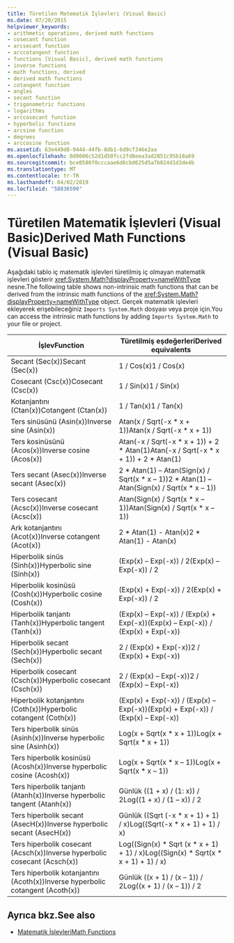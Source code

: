 ```yaml
---
title: Türetilen Matematik İşlevleri (Visual Basic)
ms.date: 07/20/2015
helpviewer_keywords:
- arithmetic operations, derived math functions
- cosecant function
- arcsecant function
- arccotangent function
- functions [Visual Basic], derived math functions
- inverse functions
- math functions, derived
- derived math functions
- cotangent function
- angles
- secant function
- trigonometric functions
- logarithms
- arccosecant function
- hyperbolic functions
- arcsine function
- degrees
- arccosine function
ms.assetid: 63e449d8-9444-44fb-8db1-6d9cf346e2aa
ms.openlocfilehash: 0d0606c52d1d50fcc2fd8eea3ad2851c95b18a69
ms.sourcegitcommit: bce0586f0cccaae6d6cbd625d5a7b824d1d3de4b
ms.translationtype: MT
ms.contentlocale: tr-TR
ms.lasthandoff: 04/02/2019
ms.locfileid: "58836590"
---
```

# <a name="derived-math-functions-visual-basic"></a><span data-ttu-id="ffcb2-102">Türetilen Matematik İşlevleri (Visual Basic)</span><span class="sxs-lookup"><span data-stu-id="ffcb2-102">Derived Math Functions (Visual Basic)</span></span>
<span data-ttu-id="ffcb2-103">Aşağıdaki tablo iç matematik işlevleri türetilmiş iç olmayan matematik işlevleri gösterir <xref:System.Math?displayProperty=nameWithType> nesne.</span><span class="sxs-lookup"><span data-stu-id="ffcb2-103">The following table shows non-intrinsic math functions that can be derived from the intrinsic math functions of the <xref:System.Math?displayProperty=nameWithType> object.</span></span> <span data-ttu-id="ffcb2-104">Gerçek matematik işlevleri ekleyerek erişebileceğiniz `Imports System.Math` dosyası veya proje için.</span><span class="sxs-lookup"><span data-stu-id="ffcb2-104">You can access the intrinsic math functions by adding `Imports System.Math` to your file or project.</span></span>  
  
|<span data-ttu-id="ffcb2-105">İşlev</span><span class="sxs-lookup"><span data-stu-id="ffcb2-105">Function</span></span>|<span data-ttu-id="ffcb2-106">Türetilmiş eşdeğerleri</span><span class="sxs-lookup"><span data-stu-id="ffcb2-106">Derived equivalents</span></span>|  
|--------------|-------------------------|  
|<span data-ttu-id="ffcb2-107">Secant (Sec(x))</span><span class="sxs-lookup"><span data-stu-id="ffcb2-107">Secant (Sec(x))</span></span>|<span data-ttu-id="ffcb2-108">1 / Cos(x)</span><span class="sxs-lookup"><span data-stu-id="ffcb2-108">1 / Cos(x)</span></span>|  
|<span data-ttu-id="ffcb2-109">Cosecant (Csc(x))</span><span class="sxs-lookup"><span data-stu-id="ffcb2-109">Cosecant (Csc(x))</span></span>|<span data-ttu-id="ffcb2-110">1 / Sin(x)</span><span class="sxs-lookup"><span data-stu-id="ffcb2-110">1 / Sin(x)</span></span>|  
|<span data-ttu-id="ffcb2-111">Kotanjantını (Ctan(x))</span><span class="sxs-lookup"><span data-stu-id="ffcb2-111">Cotangent (Ctan(x))</span></span>|<span data-ttu-id="ffcb2-112">1 / Tan(x)</span><span class="sxs-lookup"><span data-stu-id="ffcb2-112">1 / Tan(x)</span></span>|  
|<span data-ttu-id="ffcb2-113">Ters sinüsünü (Asin(x))</span><span class="sxs-lookup"><span data-stu-id="ffcb2-113">Inverse sine (Asin(x))</span></span>|<span data-ttu-id="ffcb2-114">Atan(x / Sqrt(-x \* x + 1))</span><span class="sxs-lookup"><span data-stu-id="ffcb2-114">Atan(x / Sqrt(-x \* x + 1))</span></span>|  
|<span data-ttu-id="ffcb2-115">Ters kosinüsünü (Acos(x))</span><span class="sxs-lookup"><span data-stu-id="ffcb2-115">Inverse cosine (Acos(x))</span></span>|<span data-ttu-id="ffcb2-116">Atan(-x / Sqrt(-x \* x + 1)) + 2 \* Atan(1)</span><span class="sxs-lookup"><span data-stu-id="ffcb2-116">Atan(-x / Sqrt(-x \* x + 1)) + 2 \* Atan(1)</span></span>|  
|<span data-ttu-id="ffcb2-117">Ters secant (Asec(x))</span><span class="sxs-lookup"><span data-stu-id="ffcb2-117">Inverse secant (Asec(x))</span></span>|<span data-ttu-id="ffcb2-118">2 \* Atan(1) – Atan(Sign(x) / Sqrt(x \* x – 1))</span><span class="sxs-lookup"><span data-stu-id="ffcb2-118">2 \* Atan(1) – Atan(Sign(x) / Sqrt(x \* x – 1))</span></span>|  
|<span data-ttu-id="ffcb2-119">Ters cosecant (Acsc(x))</span><span class="sxs-lookup"><span data-stu-id="ffcb2-119">Inverse cosecant (Acsc(x))</span></span>|<span data-ttu-id="ffcb2-120">Atan(Sign(x) / Sqrt(x \* x – 1))</span><span class="sxs-lookup"><span data-stu-id="ffcb2-120">Atan(Sign(x) / Sqrt(x \* x – 1))</span></span>|  
|<span data-ttu-id="ffcb2-121">Ark kotanjantını (Acot(x))</span><span class="sxs-lookup"><span data-stu-id="ffcb2-121">Inverse cotangent (Acot(x))</span></span>|<span data-ttu-id="ffcb2-122">2 \* Atan(1) - Atan(x)</span><span class="sxs-lookup"><span data-stu-id="ffcb2-122">2 \* Atan(1) - Atan(x)</span></span>|  
|<span data-ttu-id="ffcb2-123">Hiperbolik sinüs (Sinh(x))</span><span class="sxs-lookup"><span data-stu-id="ffcb2-123">Hyperbolic sine (Sinh(x))</span></span>|<span data-ttu-id="ffcb2-124">(Exp(x) – Exp(-x)) / 2</span><span class="sxs-lookup"><span data-stu-id="ffcb2-124">(Exp(x) – Exp(-x)) / 2</span></span>|  
|<span data-ttu-id="ffcb2-125">Hiperbolik kosinüsü (Cosh(x))</span><span class="sxs-lookup"><span data-stu-id="ffcb2-125">Hyperbolic cosine (Cosh(x))</span></span>|<span data-ttu-id="ffcb2-126">(Exp(x) + Exp(-x)) / 2</span><span class="sxs-lookup"><span data-stu-id="ffcb2-126">(Exp(x) + Exp(-x)) / 2</span></span>|  
|<span data-ttu-id="ffcb2-127">Hiperbolik tanjantı (Tanh(x))</span><span class="sxs-lookup"><span data-stu-id="ffcb2-127">Hyperbolic tangent (Tanh(x))</span></span>|<span data-ttu-id="ffcb2-128">(Exp(x) – Exp(-x)) / (Exp(x) + Exp(-x))</span><span class="sxs-lookup"><span data-stu-id="ffcb2-128">(Exp(x) – Exp(-x)) / (Exp(x) + Exp(-x))</span></span>|  
|<span data-ttu-id="ffcb2-129">Hiperbolik secant (Sech(x))</span><span class="sxs-lookup"><span data-stu-id="ffcb2-129">Hyperbolic secant (Sech(x))</span></span>|<span data-ttu-id="ffcb2-130">2 / (Exp(x) + Exp(-x))</span><span class="sxs-lookup"><span data-stu-id="ffcb2-130">2 / (Exp(x) + Exp(-x))</span></span>|  
|<span data-ttu-id="ffcb2-131">Hiperbolik cosecant (Csch(x))</span><span class="sxs-lookup"><span data-stu-id="ffcb2-131">Hyperbolic cosecant (Csch(x))</span></span>|<span data-ttu-id="ffcb2-132">2 / (Exp(x) – Exp(-x))</span><span class="sxs-lookup"><span data-stu-id="ffcb2-132">2 / (Exp(x) – Exp(-x))</span></span>|  
|<span data-ttu-id="ffcb2-133">Hiperbolik kotanjantını (Coth(x))</span><span class="sxs-lookup"><span data-stu-id="ffcb2-133">Hyperbolic cotangent (Coth(x))</span></span>|<span data-ttu-id="ffcb2-134">(Exp(x) + Exp(-x)) / (Exp(x) – Exp(-x))</span><span class="sxs-lookup"><span data-stu-id="ffcb2-134">(Exp(x) + Exp(-x)) / (Exp(x) – Exp(-x))</span></span>|  
|<span data-ttu-id="ffcb2-135">Ters hiperbolik sinüs (Asinh(x))</span><span class="sxs-lookup"><span data-stu-id="ffcb2-135">Inverse hyperbolic sine (Asinh(x))</span></span>|<span data-ttu-id="ffcb2-136">Log(x + Sqrt(x \* x + 1))</span><span class="sxs-lookup"><span data-stu-id="ffcb2-136">Log(x + Sqrt(x \* x + 1))</span></span>|  
|<span data-ttu-id="ffcb2-137">Ters hiperbolik kosinüsü (Acosh(x))</span><span class="sxs-lookup"><span data-stu-id="ffcb2-137">Inverse hyperbolic cosine (Acosh(x))</span></span>|<span data-ttu-id="ffcb2-138">Log(x + Sqrt(x \* x – 1))</span><span class="sxs-lookup"><span data-stu-id="ffcb2-138">Log(x + Sqrt(x \* x – 1))</span></span>|  
|<span data-ttu-id="ffcb2-139">Ters hiperbolik tanjantı (Atanh(x))</span><span class="sxs-lookup"><span data-stu-id="ffcb2-139">Inverse hyperbolic tangent (Atanh(x))</span></span>|<span data-ttu-id="ffcb2-140">Günlük ((1 + x) / (1: x)) / 2</span><span class="sxs-lookup"><span data-stu-id="ffcb2-140">Log((1 + x) / (1 – x)) / 2</span></span>|  
|<span data-ttu-id="ffcb2-141">Ters hiperbolik secant (AsecH(x))</span><span class="sxs-lookup"><span data-stu-id="ffcb2-141">Inverse hyperbolic secant (AsecH(x))</span></span>|<span data-ttu-id="ffcb2-142">Günlük ((Sqrt (-x \* x + 1) + 1) / x)</span><span class="sxs-lookup"><span data-stu-id="ffcb2-142">Log((Sqrt(-x \* x + 1) + 1) / x)</span></span>|  
|<span data-ttu-id="ffcb2-143">Ters hiperbolik cosecant (Acsch(x))</span><span class="sxs-lookup"><span data-stu-id="ffcb2-143">Inverse hyperbolic cosecant (Acsch(x))</span></span>|<span data-ttu-id="ffcb2-144">Log((Sign(x) \* Sqrt (x \* x + 1) + 1) / x)</span><span class="sxs-lookup"><span data-stu-id="ffcb2-144">Log((Sign(x) \* Sqrt(x \* x + 1) + 1) / x)</span></span>|  
|<span data-ttu-id="ffcb2-145">Ters hiperbolik kotanjantını (Acoth(x))</span><span class="sxs-lookup"><span data-stu-id="ffcb2-145">Inverse hyperbolic cotangent (Acoth(x))</span></span>|<span data-ttu-id="ffcb2-146">Günlük ((x + 1) / (x – 1)) / 2</span><span class="sxs-lookup"><span data-stu-id="ffcb2-146">Log((x + 1) / (x – 1)) / 2</span></span>|  
  
## <a name="see-also"></a><span data-ttu-id="ffcb2-147">Ayrıca bkz.</span><span class="sxs-lookup"><span data-stu-id="ffcb2-147">See also</span></span>

- [<span data-ttu-id="ffcb2-148">Matematik İşlevleri</span><span class="sxs-lookup"><span data-stu-id="ffcb2-148">Math Functions</span></span>](../../../visual-basic/language-reference/functions/math-functions.md)
